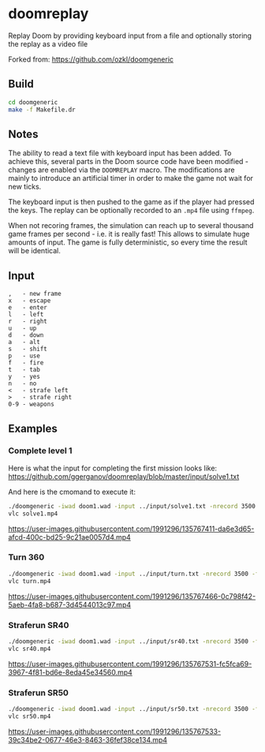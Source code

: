 # doomreplay

Replay Doom by providing keyboard input from a file and optionally storing the replay as a video file

Forked from: https://github.com/ozkl/doomgeneric

## Build

```bash
cd doomgeneric
make -f Makefile.dr
```

## Notes

The ability to read a text file with keyboard input has been added. To achieve this, several parts in the
Doom source code have been modified - changes are enabled via the `DOOMREPLAY` macro. The modifications
are mainly to introduce an artificial timer in order to make the game not wait for new ticks.

The keyboard input is then pushed to the game as if the player had pressed the keys. The replay can be
optionally recorded to an `.mp4` file using `ffmpeg`.

When not recoring frames, the simulation can reach up to several thousand game frames per second - i.e. it
is really fast! This allows to simulate huge amounts of input. The game is fully deterministic, so every
time the result will be identical.

## Input

```
,   - new frame
x   - escape
e   - enter
l   - left
r   - right
u   - up
d   - down
a   - alt
s   - shift
p   - use
f   - fire
t   - tab
y   - yes
n   - no
<   - strafe left
>   - strafe right
0-9 - weapons
```

## Examples

### Complete level 1

Here is what the input for completing the first mission looks like: https://github.com/ggerganov/doomreplay/blob/master/input/solve1.txt

And here is the cmomand to execute it:

```bash  
./doomgeneric -iwad doom1.wad -input ../input/solve1.txt -nrecord 3500 -framerate 35 -render_frame -render_input -render_username -output solve1.mp4
vlc solve1.mp4
```

https://user-images.githubusercontent.com/1991296/135767411-da6e3d65-afcd-400c-bd25-9c21ae0057d4.mp4

### Turn 360

```bash
./doomgeneric -iwad doom1.wad -input ../input/turn.txt -nrecord 3500 -framerate 35 -render_frame -render_input -render_username -output turn.mp4
vlc turn.mp4
```

https://user-images.githubusercontent.com/1991296/135767466-0c798f42-5aeb-4fa8-b687-3d4544013c97.mp4

### Straferun SR40

```bash
./doomgeneric -iwad doom1.wad -input ../input/sr40.txt -nrecord 3500 -framerate 35 -render_frame -render_input -render_username -output sr40.mp4
vlc sr40.mp4
```

https://user-images.githubusercontent.com/1991296/135767531-fc5fca69-3967-4f81-bd6e-8eda45e34560.mp4

### Straferun SR50

```bash
./doomgeneric -iwad doom1.wad -input ../input/sr50.txt -nrecord 3500 -framerate 35 -render_frame -render_input -render_username -output sr50.mp4
vlc sr50.mp4
```

https://user-images.githubusercontent.com/1991296/135767533-39c34be2-0677-46e3-8463-36fef38ce134.mp4
